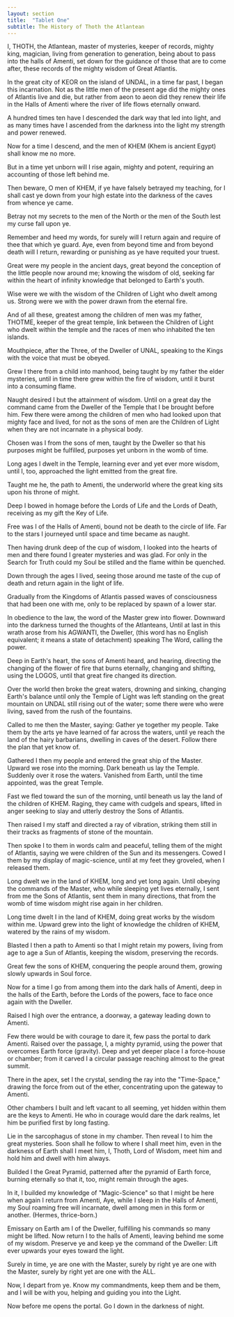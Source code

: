 ```yaml
---
layout: section
title:  "Tablet One"
subtitle: The History of Thoth the Atlantean
---
```


I, THOTH, the Atlantean, master of mysteries,
keeper of records, mighty king, magician,
living from generation to generation,
being about to pass into the halls of Amenti,
set down for the guidance of
those that are to come after,
these records of the mighty wisdom of Great Atlantis.

In the great city of KEOR on the island of UNDAL,
in a time far past, I began this incarnation.
Not as the little men of the present age did
the mighty ones of Atlantis live and die,
but rather from aeon to aeon did they renew
their life in the Halls of Amenti where the river of life
flows eternally onward.

A hundred times ten
have I descended the dark way that led into light,
and as many times have I ascended from the
darkness into the light my strength and power renewed.

Now for a time I descend,
and the men of KHEM (Khem is ancient Egypt)
shall know me no more.

But in a time yet unborn will I rise again,
mighty and potent, requiring an accounting
of those left behind me.

Then beware, O men of KHEM,
if ye have falsely betrayed my teaching,
for I shall cast ye down from your high estate
into the darkness of the caves from whence ye came.

Betray not my secrets
to the men of the North
or the men of the South
lest my curse fall upon ye.

Remember and heed my words,
for surely will I return again
and require of thee that which ye guard.
Aye, even from beyond time and
from beyond death will I return,
rewarding or punishing
as ye have requited your truest.

Great were my people in the ancient days,
great beyond the conception of the
little people now around me;
knowing the wisdom of old,
seeking far within the heart of infinity
knowledge that belonged to Earth's youth.

Wise were we with the wisdom
of the Children of Light who dwelt among us.
Strong were we with the power drawn
from the eternal fire.

And of all these, greatest among the
children of men was my father, THOTME,
keeper of the great temple,
link between the Children of Light
who dwelt within the temple and the
races of men who inhabited the ten islands.

Mouthpiece, after the Three,
of the Dweller of UNAL,
speaking to the Kings
with the voice that must be obeyed.

Grew I there from a child into manhood,
being taught by my father the elder mysteries,
until in time there grew within the fire of wisdom,
until it burst into a consuming flame.

Naught desired I but the attainment of wisdom.
Until on a great day the command came from the
Dweller of the Temple that I be brought before him.
Few there were among the children of men
who had looked upon that mighty face and lived,
for not as the sons of men are the
Children of Light when they are not incarnate
in a physical body.

Chosen was I from the sons of men,
taught by the Dweller so that his
purposes might be fulfilled,
purposes yet unborn in the womb of time.

Long ages I dwelt in the Temple,
learning ever and yet ever more wisdom,
until I, too, approached the light emitted
from the great fire.

Taught me he, the path to Amenti,
the underworld where the great king sits
upon his throne of might.

Deep I bowed in homage before the Lords of Life
and the Lords of Death,
receiving as my gift the Key of Life.

Free was I of the Halls of Amenti,
bound not be death to the circle of life.
Far to the stars I journeyed until
space and time became as naught.

Then having drunk deep of the cup of wisdom,
I looked into the hearts of men and there found I
greater mysteries and was glad.
For only in the Search for Truth could my Soul
be stilled and the flame within be quenched.

Down through the ages I lived,
seeing those around me taste of the cup
of death and return again in the light of life.

Gradually from the Kingdoms of Atlantis passed waves
of consciousness that had been one with me,
only to be replaced by spawn of a lower star.

In obedience to the law,
the word of the Master grew into flower.
Downward into the darkness turned the
thoughts of the Atlanteans,
Until at last in this wrath arose from his AGWANTI,
the Dweller, (this word has no English equivalent;
it means a state of detachment)
speaking The Word, calling the power.

Deep in Earth's heart, the sons of Amenti heard,
and hearing, directing the changing of the flower of fire
that burns eternally, changing and shifting, using the LOGOS,
until that great fire changed its direction.

Over the world then broke the great waters,
drowning and sinking,
changing Earth's balance
until only the Temple of Light was left
standing on the great mountain on UNDAL
still rising out of the water;
some there were who were living,
saved from the rush of the fountains.

Called to me then the Master, saying:
Gather ye together my people.
Take them by the arts ye have learned of far across the waters,
until ye reach the land of the hairy barbarians,
dwelling in caves of the desert.
Follow there the plan that yet know of.

Gathered I then my people and
entered the great ship of the Master.
Upward we rose into the morning.
Dark beneath us lay the Temple.
Suddenly over it rose the waters.
Vanished from Earth,
until the time appointed,
was the great Temple.

Fast we fled toward the sun of the morning,
until beneath us lay the land of the children of KHEM.
Raging, they came with cudgels and spears,
lifted in anger seeking to slay and utterly destroy the Sons of Atlantis.

Then raised I my staff and directed a ray of vibration,
striking them still in their tracks as fragments
of stone of the mountain.

Then spoke I to them in words calm and peaceful,
telling them of the might of Atlantis,
saying we were children of the Sun and its messengers.
Cowed I them by my display of magic-science,
until at my feet they groveled, when I released them.

Long dwelt we in the land of KHEM,
long and yet long again.
Until obeying the commands of the Master,
who while sleeping yet lives eternally,
I sent from me the Sons of Atlantis,
sent them in many directions,
that from the womb of time wisdom
might rise again in her children.

Long time dwelt I in the land of KHEM,
doing great works by the wisdom within me.
Upward grew into the light of knowledge
the children of KHEM,
watered by the rains of my wisdom.

Blasted I then a path to Amenti so
that I might retain my powers,
living from age to age a Sun of Atlantis,
keeping the wisdom, preserving the records.

Great few the sons of KHEM,
conquering the people around them,
growing slowly upwards in Soul force.

Now for a time I go from among them into
the dark halls of Amenti,
deep in the halls of the Earth,
before the Lords of the powers,
face to face once again with the Dweller.

Raised I high over the entrance, a doorway, a gateway
leading down to Amenti.

Few there would be with courage to dare it,
few pass the portal to dark Amenti.
Raised over the passage, I, a mighty pyramid,
using the power that overcomes Earth force (gravity).
Deep and yet deeper place I a force-house or chamber;
from it carved I a circular passage
reaching almost to the great summit.

There in the apex, set I the crystal,
sending the ray into the "Time-Space,"
drawing the force from out of the ether,
concentrating upon the gateway to Amenti.

Other chambers I built and left vacant to all seeming,
yet hidden within them are the keys to Amenti.
He who in courage would dare the dark realms,
let him be purified first by long fasting.

Lie in the sarcophagus of stone in my chamber.
Then reveal I to him the great mysteries.
Soon shall he follow to where I shall meet him,
even in the darkness of Earth shall I meet him, I,
Thoth, Lord of Wisdom, meet him and hold him
and dwell with him always.

Builded I the Great Pyramid,
patterned after the pyramid of Earth force,
burning eternally so that it, too,
might remain through the ages.

In it, I builded my knowledge of "Magic-Science"
so that I might be here when again I return from Amenti,
Aye, while I sleep in the Halls of Amenti,
my Soul roaming free will incarnate,
dwell among men in this form or another. (Hermes, thrice-born.)

Emissary on Earth am I of the Dweller,
fulfilling his commands so many might be lifted.
Now return I to the halls of Amenti,
leaving behind me some of my wisdom.
Preserve ye and keep ye the command of the Dweller:
Lift ever upwards your eyes toward the light.

Surely in time, ye are one with the Master,
surely by right ye are one with the Master,
surely by right yet are one with the ALL.

Now, I depart from ye.
Know my commandments,
keep them and be them,
and I will be with you,
helping and guiding you into the Light.

Now before me opens the portal.
Go I down in the darkness of night.
